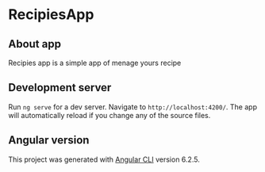 # RecipiesApp

## About app
Recipies app 
is a simple app of menage yours recipe 

## Development server

Run `ng serve` for a dev server. Navigate to `http://localhost:4200/`. The app will automatically reload if you change any of the source files.

## Angular version
This project was generated with [Angular CLI](https://github.com/angular/angular-cli) version 6.2.5.